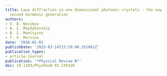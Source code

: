 ```yaml
---
title: Laue diffraction in one dimensional photonic crystals - the way for phasematched
  second harmonic generation
authors:
- V. B. Novikov
- A. I. Maydykovskiy
- B. I. Mantsyzov
- T. V. Murzina
date: '2016-01-01'
publishDate: '2025-03-14T15:59:48.351801Z'
publication_types:
- article-journal
publication: '*Physical Review B*'
doi: 10.1103/PhysRevB.93.235420
---
```

